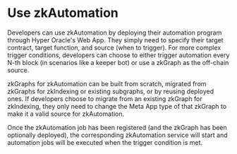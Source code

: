 # Use zkAutomation

Developers can use zkAutomation by deploying their automation program through Hyper Oracle's Web App. They simply need to specify their target contract, target function, and source (when to trigger). For more complex trigger conditions, developers can choose to either trigger automation every N-th block (in scenarios like a keeper bot) or use a zkGraph as the off-chain source.

zkGraphs for zkAutomation can be built from scratch, migrated from zkGraphs for zkIndexing or existing subgraphs, or by reusing deployed ones. If developers choose to migrate from an existing zkGraph for zkIndexing, they only need to change the Meta App type of that zkGraph to make it a valid source for zkAutomation.

Once the zkAutomation job has been registered (and the zkGraph has been optionally deployed), the corresponding zkAutomation service will start and automation jobs will be executed when the trigger condition is met.
